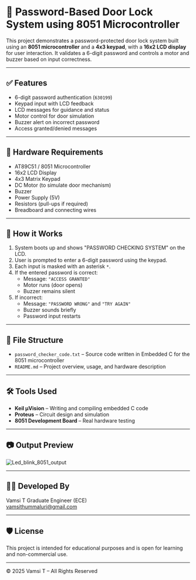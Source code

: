 # 🔐 Password-Based Door Lock System using 8051 Microcontroller

This project demonstrates a password-protected door lock system built using an **8051 microcontroller** and a **4x3 keypad**, with a **16x2 LCD display** for user interaction. It validates a 6-digit password and controls a motor and buzzer based on input correctness.

---

## ✅ Features

- 6-digit password authentication (`630199`)
- Keypad input with LCD feedback
- LCD messages for guidance and status
- Motor control for door simulation
- Buzzer alert on incorrect password
- Access granted/denied messages

---

## 🔧 Hardware Requirements

- AT89C51 / 8051 Microcontroller
- 16x2 LCD Display
- 4x3 Matrix Keypad
- DC Motor (to simulate door mechanism)
- Buzzer
- Power Supply (5V)
- Resistors (pull-ups if required)
- Breadboard and connecting wires

---

## 🧠 How it Works

1. System boots up and shows "PASSWORD CHECKING SYSTEM" on the LCD.
2. User is prompted to enter a 6-digit password using the keypad.
3. Each input is masked with an asterisk `*`.
4. If the entered password is correct:
   - Message: `"ACCESS GRANTED"`
   - Motor runs (door opens)
   - Buzzer remains silent
5. If incorrect:
   - Message: `"PASSWORD WRONG"` and `"TRY AGAIN"`
   - Buzzer sounds briefly
   - Password input restarts

---

## 📁 File Structure

- `password_checker_code.txt` – Source code written in Embedded C for the 8051 microcontroller
- `README.md` – Project overview, usage, and hardware description

---

## 🛠 Tools Used

- **Keil µVision** – Writing and compiling embedded C code
- **Proteus** – Circuit design and simulation
- **8051 Development Board** – Real hardware testing

---

## 📷 Output Preview

![Led_blink_8051_output](https://github.com/user-attachments/assets/2978c4f2-e35e-47a3-94ae-fea3c9969766)

---

## 👨‍💻 Developed By

Vamsi T
Graduate Engineer (ECE)  
vamsithummaluri@gmail.com



---

## 🛡 License

This project is intended for educational purposes and is open for learning and non-commercial use.

---

© 2025 Vamsi T – All Rights Reserved
